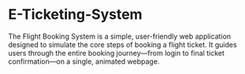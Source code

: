 # E-Ticketing-System
The Flight Booking System is a simple, user-friendly web application designed to simulate the core steps of booking a flight ticket. It guides users through the entire booking journey—from login to final ticket confirmation—on a single, animated webpage.
